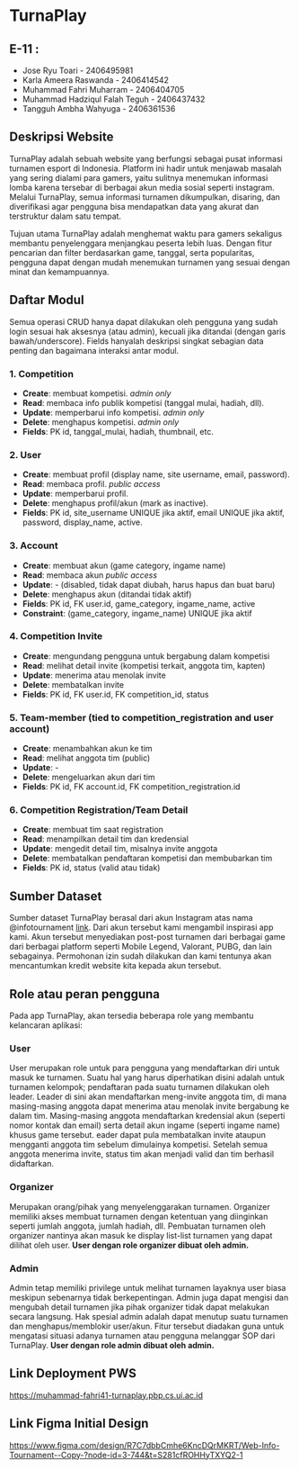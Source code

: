 # TurnaPlay

## E-11 : 
- Jose Ryu Toari - 2406495981
- Karla Ameera Raswanda - 2406414542
- Muhammad Fahri Muharram - 2406404705
- Muhammad Hadziqul Falah Teguh - 2406437432
- Tangguh Ambha Wahyuga - 2406361536

## Deskripsi Website

TurnaPlay adalah sebuah website yang berfungsi sebagai pusat informasi turnamen esport di Indonesia. Platform ini hadir untuk menjawab masalah yang sering dialami para gamers, yaitu sulitnya menemukan informasi lomba karena tersebar di berbagai akun media sosial seperti instagram. Melalui TurnaPlay, semua informasi turnamen dikumpulkan, disaring, dan diverifikasi agar pengguna bisa mendapatkan data yang akurat dan terstruktur dalam satu tempat. 

Tujuan utama TurnaPlay adalah menghemat waktu para gamers sekaligus membantu penyelenggara menjangkau peserta lebih luas. Dengan fitur pencarian dan filter berdasarkan game, tanggal, serta popularitas, pengguna dapat dengan mudah menemukan turnamen yang sesuai dengan minat dan kemampuannya.

## Daftar Modul
Semua operasi CRUD hanya dapat dilakukan oleh pengguna yang sudah login sesuai hak aksesnya (atau admin), kecuali jika ditandai (dengan garis bawah/underscore). Fields hanyalah deskripsi singkat sebagian data penting dan bagaimana interaksi antar modul.

### 1. Competition
* **Create**: membuat kompetisi. _admin only_
* **Read**: membaca info publik kompetisi (tanggal mulai, hadiah, dll).
* **Update**: memperbarui info kompetisi. _admin only_
* **Delete**: menghapus kompetisi. _admin only_
* **Fields**: PK id, tanggal\_mulai, hadiah, thumbnail, etc.

### 2. User
* **Create**: membuat profil (display name, site username, email, password).
* **Read**: membaca profil. _public access_
* **Update**: memperbarui profil.
* **Delete**: menghapus profil/akun (mark as inactive).
* **Fields**: PK id, site\_username UNIQUE jika aktif, email UNIQUE jika aktif, password, display\_name, active.

### 3. Account
* **Create**: membuat akun (game category, ingame name)
* **Read**: membaca akun _public access_
* **Update**: - (disabled, tidak dapat diubah, harus hapus dan buat baru)
* **Delete**: menghapus akun (ditandai tidak aktif)
* **Fields**: PK id, FK user.id, game\_category, ingame\_name, active
* **Constraint**: (game\_category, ingame\_name) UNIQUE jika aktif

### 4. Competition Invite
* **Create**: mengundang pengguna untuk bergabung dalam kompetisi
* **Read**: melihat detail invite (kompetisi terkait, anggota tim, kapten)
* **Update**: menerima atau menolak invite
* **Delete**: membatalkan invite
* **Fields**: PK id, FK user.id, FK competition\_id, status

### 5. Team-member (tied to competition_registration and user account)
* **Create**: menambahkan akun ke tim
* **Read**: melihat anggota tim (public)
* **Update**: -
* **Delete**: mengeluarkan akun dari tim
* **Fields**: PK id, FK account.id, FK competition\_registration.id

### 6. Competition Registration/Team Detail
* **Create**: membuat tim saat registration
* **Read**: menampilkan detail tim dan kredensial
* **Update**: mengedit detail tim, misalnya invite anggota
* **Delete**: membatalkan pendaftaran kompetisi dan membubarkan tim
* **Fields**: PK id, status (valid atau tidak)

## Sumber Dataset

Sumber dataset TurnaPlay berasal dari akun Instagram atas nama @infotournament [link](https://www.instagram.com/infotournament/). Dari akun tersebut kami mengambil inspirasi app kami. Akun tersebut menyediakan post-post turnamen dari berbagai game dari berbagai platform seperti Mobile Legend, Valorant, PUBG, dan lain sebagainya. Permohonan izin sudah dilakukan dan kami tentunya akan mencantumkan kredit website kita kepada akun tersebut.

## Role atau peran pengguna

Pada app TurnaPlay, akan tersedia beberapa role yang membantu kelancaran aplikasi:

### User
User merupakan role untuk para pengguna yang mendaftarkan diri untuk masuk ke turnamen.
Suatu hal yang harus diperhatikan disini adalah untuk turnamen kelompok; pendaftaran pada suatu turnamen dilakukan oleh leader.
Leader di sini akan mendaftarkan meng-invite anggota tim, di mana masing-masing anggota dapat menerima atau menolak invite bergabung ke dalam tim.
Masing-masing anggota mendaftarkan kredensial akun (seperti nomor kontak dan email) serta detail akun ingame (seperti ingame name) khusus game tersebut.
eader dapat pula membatalkan invite ataupun mengganti anggota tim sebelum dimulainya kompetisi.
Setelah semua anggota menerima invite, status tim akan menjadi valid dan tim berhasil didaftarkan.

### Organizer
Merupakan orang/pihak yang menyelenggarakan turnamen.
Organizer memiliki akses membuat turnamen dengan ketentuan yang diinginkan seperti jumlah anggota, jumlah hadiah, dll.
Pembuatan turnamen oleh organizer nantinya akan masuk ke display list-list turnamen yang dapat dilihat oleh user.
**User dengan role organizer dibuat oleh admin.**

### Admin
Admin tetap memiliki privilege untuk melihat turnamen layaknya user biasa meskipun sebenarnya tidak berkepentingan.
Admin juga dapat mengisi dan mengubah detail turnamen jika pihak organizer tidak dapat melakukan secara langsung.
Hak spesial admin adalah dapat menutup suatu turnamen dan menghapus/memblokir user/akun.
Fitur tersebut diadakan guna untuk mengatasi situasi adanya turnamen atau pengguna melanggar SOP  dari TurnaPlay.
**User dengan role admin dibuat oleh admin.**

## Link Deployment PWS
https://muhammad-fahri41-turnaplay.pbp.cs.ui.ac.id

## Link Figma Initial Design
https://www.figma.com/design/R7C7dbbCmhe6KncDQrMKRT/Web-Info-Tournament--Copy-?node-id=3-744&t=S281cfROHHyTXYQ2-1
